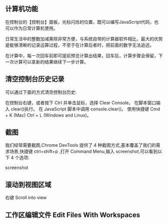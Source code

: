 ## 计算机功能

在控制台的【控制台】面板，光标闪烁的位置，既可以编写JavaScript代码，也可以作为日常计算机使用。

日常生活中的整数加减乘除非常方便，与系统自带的计算器软件相比，最大的优势是能够清晰的记录运算过程，不至于在计算后者时，把前面的数字无法追述。

在计算中，每一次回车前即可提前预览计算出结果，回车后，计算步骤会保留，下一次计算可以拿新的结果继续下一步计算。


## 清空控制台历史记录
可以通过下面的方式清空控制台历史:

在控制台右键，或者按下 Ctrl 并单击鼠标，选择 Clear Console。
在脚本窗口输入 clear()执行。
在 JavaScript 脚本中调用 console.clear()。
使用快捷键 Cmd + K (Mac) Ctrl + L (Windows and Linux)。


## 截图
我们经常需要截图,Chrome DevTools 提供了 4 种截图方式,基本覆盖了我们的需求场景,快捷键 ctrl+shift+p ,打开 Command Menu,输入 screenshot,可以看到以下 4 个选项:

screenshot


## 滚动到视图区域 

右键 Scroll into view


## 工作区编辑文件 Edit Files With Workspaces